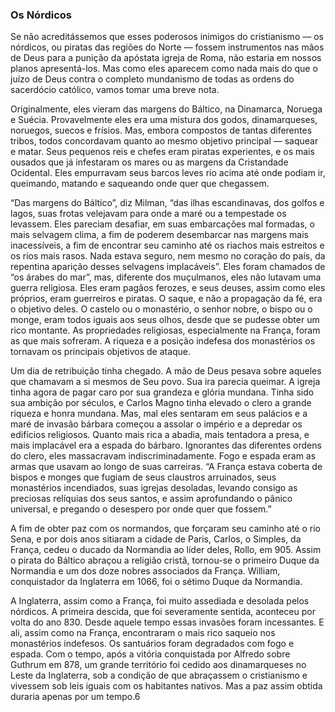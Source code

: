 ### Os Nórdicos 

Se não acreditássemos que esses poderosos inimigos do cristianismo — os nórdicos, ou piratas das regiões do Norte — fossem instrumentos nas mãos de Deus para a punição da apóstata igreja de Roma, não estaria em nossos planos apresentá-los. Mas como eles aparecem como nada mais do que o juízo de Deus contra o completo mundanismo de todas as ordens do sacerdócio católico, vamos tomar uma breve nota.

Originalmente, eles vieram das margens do Báltico, na Dinamarca, Noruega e Suécia. Provavelmente eles era uma mistura dos godos, dinamarqueses, noruegos, suecos e frísios. Mas, embora compostos de tantas diferentes tribos, todos concordavam quanto ao mesmo objetivo principal — saquear e matar. Seus pequenos reis e chefes eram piratas experientes, e os mais ousados que já infestaram os mares ou as margens da Cristandade Ocidental. Eles empurravam seus barcos leves rio acima até onde podiam ir, queimando, matando e saqueando onde quer que chegassem.

“Das margens do Báltico”, diz Milman, “das ilhas escandinavas, dos golfos e lagos, suas frotas velejavam para onde a maré ou a tempestade os levassem. Eles pareciam desafiar, em suas embarcações mal formadas, o mais selvagem clima, a fim de poderem desembarcar nas margens mais inacessíveis, a fim de encontrar seu caminho até os riachos mais estreitos e os rios mais rasos. Nada estava seguro, nem mesmo no coração do país, da repentina aparição desses selvagens implacáveis”. Eles foram chamados de “os árabes do mar”, mas, diferente dos muçulmanos, eles não lutavam uma guerra religiosa. Eles eram pagãos ferozes, e seus deuses, assim como eles próprios, eram guerreiros e piratas. O saque, e não a propagação da fé, era o objetivo deles. O castelo ou o monastério, o senhor nobre, o bispo ou o monge, eram todos iguais aos seus olhos, desde que se pudesse obter um rico montante. As propriedades religiosas, especialmente na França, foram as que mais sofreram. A riqueza e a posição indefesa dos monastérios os tornavam os principais objetivos de ataque.

Um dia de retribuição tinha chegado. A mão de Deus pesava sobre aqueles que chamavam a si mesmos de Seu povo. Sua ira parecia queimar. A igreja tinha agora de pagar caro por sua grandeza e glória mundana. Tinha sido sua ambição por séculos, e Carlos Magno tinha elevado o clero a grande riqueza e honra mundana. Mas, mal eles sentaram em seus palácios e a maré de invasão bárbara começou a assolar o império e a depredar os edifícios religiosos. Quanto mais rica a abadia, mais tentadora a presa, e mais implacável era a espada do bárbaro. Ignorantes das diferentes ordens do clero, eles massacravam indiscriminadamente. Fogo e espada eram as armas que usavam ao longo de suas carreiras. “A França estava coberta de bispos e monges que fugiam de seus claustros arruinados, seus monastérios incendiados, suas igrejas desoladas, levando consigo as preciosas relíquias dos seus santos, e assim aprofundando o pânico universal, e pregando o desespero por onde quer que fossem.”

A fim de obter paz com os normandos, que forçaram seu caminho até o rio Sena, e por dois anos sitiaram a cidade de Paris, Carlos, o Simples, da França, cedeu o ducado da Normandia ao líder deles, Rollo, em 905\. Assim o pirata do Báltico abraçou a religião cristã, tornou-se o primeiro Duque da Normandia e um dos doze nobres associados da França. William, conquistador da Inglaterra em 1066, foi o sétimo Duque da Normandia.

A Inglaterra, assim como a França, foi muito assediada e desolada pelos nórdicos. A primeira descida, que foi severamente sentida, aconteceu por volta do ano 830\. Desde aquele tempo essas invasões foram incessantes. E ali, assim como na França, encontraram o mais rico saqueio nos monastérios indefesos. Os santuários foram degradados com fogo e espada. Com o tempo, após a vitória conquistada por Alfredo sobre Guthrum em 878, um grande território foi cedido aos dinamarqueses no Leste da Inglaterra, sob a condição de que abraçassem o cristianismo e vivessem sob leis iguais com os habitantes nativos. Mas a paz assim obtida duraria apenas por um tempo.6